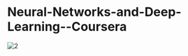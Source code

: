 # Neural-Networks-and-Deep-Learning--Coursera

![2](https://user-images.githubusercontent.com/92597456/233388833-7693c663-84d2-471e-beb9-3e7231c5b961.png)
